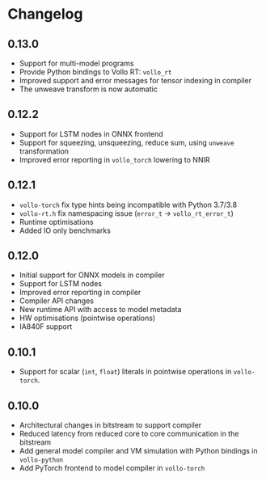 # Changelog

## 0.13.0

- Support for multi-model programs
- Provide Python bindings to Vollo RT: `vollo_rt`
- Improved support and error messages for tensor indexing in compiler
- The unweave transform is now automatic

## 0.12.2

- Support for LSTM nodes in ONNX frontend
- Support for squeezing, unsqueezing, reduce sum, using `unweave`
  transformation
- Improved error reporting in `vollo_torch` lowering to NNIR

## 0.12.1

- `vollo-torch` fix type hints being incompatible with Python 3.7/3.8
- `vollo-rt.h` fix namespacing issue (`error_t` -> `vollo_rt_error_t`)
- Runtime optimisations
- Added IO only benchmarks

## 0.12.0

- Initial support for ONNX models in compiler
- Support for LSTM nodes
- Improved error reporting in compiler
- Compiler API changes
- New runtime API with access to model metadata
- HW optimisations (pointwise operations)
- IA840F support

## 0.10.1

- Support for scalar (`int`, `float`) literals in pointwise operations in
  `vollo-torch`.

## 0.10.0

- Architectural changes in bitstream to support compiler
- Reduced latency from reduced core to core communication in the bitstream
- Add general model compiler and VM simulation with Python bindings in
  `vollo-python`
- Add PyTorch frontend to model compiler in `vollo-torch`

